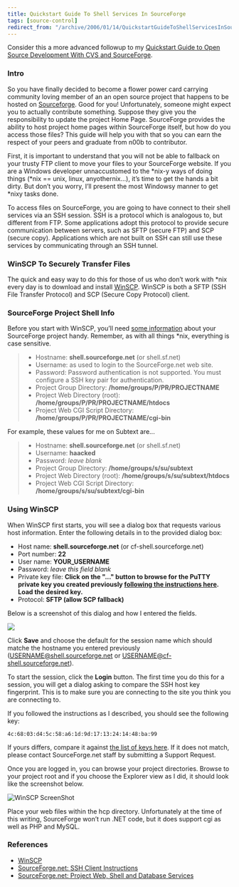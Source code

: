 ```yaml
---
title: Quickstart Guide To Shell Services In SourceForge
tags: [source-control]
redirect_from: "/archive/2006/01/14/QuickstartGuideToShellServicesInSourceForge.aspx/"
---
```


Consider this a more advanced followup to my [Quickstart Guide to Open
Source Development With CVS and
SourceForge](https://haacked.com/archive/2005/05/12/3178.aspx).

### Intro

So you have finally decided to become a flower power card carrying
community loving member of an an open source project that happens to be
hosted on [Sourceforge](http://sourceforge.net/ "SourceForge"). Good for
you! Unfortunately, someone might expect you to actually contribute
something. Suppose they give you the responsibility to update the
project Home Page. SourceForge provides the ability to host project home
pages within SourceForge itself, but how do you access those files? This
guide will help you with that so you can earn the respect of your peers
and graduate from n00b to contributor.

First, it is important to understand that you will not be able to
fallback on your trusty FTP client to move your files to your
SourceForge website. If you are a Windows developer unnaccustomed to the
\*nix-y ways of doing things (\*nix == unix, linux, anyothernix...),
it’s time to get the hands a bit dirty. But don’t you worry, I’ll
present the most Windowsy manner to get \*nixy tasks done.

To access files on SourceForge, you are going to have connect to their
shell services via an SSH session. SSH is a protocol which is analogous
to, but different from FTP. Some applications adopt this protocol to
provide secure communication between servers, such as SFTP (secure FTP)
and SCP (secure copy). Applications which are not built on SSH can still
use these services by communicating through an SSH tunnel.

### WinSCP To Securely Transfer Files

The quick and easy way to do this for those of us who don’t work with
\*nix every day is to download and install
[WinSCP](http://prdownloads.sourceforge.net/winscp/winscp380setup.exe?download "WinSCP used for secure file transfer").
WinSCP is both a SFTP (SSH File Transfer Protocol) and SCP (Secure Copy
Protocol) client.

### SourceForge Project Shell Info

Before you start with WinSCP, you’ll need [some
information](https://sourceforge.net/docs/E07#shell) about your
SourceForge project handy. Remember, as with all things \*nix,
everything is case sensitive.

> -   Hostname: **shell.sourceforge.net** (or shell.sf.net)
> -   Username: as used to login to the SourceForge.net web site.
> -   Password: Password authentication is not supported. You must
>     configure a SSH key pair for authentication.
> -   Project Group Directory: **/home/groups/P/PR/PROJECTNAME**
> -   Project Web Directory (root):
>     **/home/groups/P/PR/PROJECTNAME/htdocs**
> -   Project Web CGI Script Directory:
>     **/home/groups/P/PR/PROJECTNAME/cgi-bin**

For example, these values for me on Subtext are...

> -   Hostname: **shell.sourceforge.net** (or shell.sf.net)
> -   Username: **haacked**
> -   Password: *leave blank*
> -   Project Group Directory: **/home/groups/s/su/subtext**
> -   Project Web Directory (root): **/home/groups/s/su/subtext/htdocs**
> -   Project Web CGI Script Directory:
>     **/home/groups/s/su/subtext/cgi-bin**

### Using WinSCP

When WinSCP first starts, you will see a dialog box that requests
various host information. Enter the following details in to the provided
dialog box:

-   Host name: **shell.sourceforge.net** (or cf-shell.sourceforge.net)
-   Port number: **22**
-   User name: **YOUR\_USERNAME**
-   Password: *leave this field blank*
-   Private key file: **Click on the "..." button to browse for the
    PuTTY private key you created previously [following the instructions
    here](https://haacked.com/archive/2005/05/12/3178.aspx). Load the
    desired key.**
-   Protocol: **SFTP (allow SCP fallback)**

Below is a screenshot of this dialog and how I entered the fields.

![](https://haacked.com/assets/images/WinSCPSessionCreation.gif)

Click **Save** and choose the default for the session name which should
matche the hostname you entered previously
(USERNAME@shell.sourceforge.net or USERNAME@cf-shell.sourceforge.net).

To start the session, click the **Login** button. The first time you do
this for a session, you will get a dialog asking to compare the SSH host
key fingerprint. This is to make sure you are connecting to the site you
think you are connecting to.

If you followed the instructions as I described, you should see the
following key:

    4c:68:03:d4:5c:58:a6:1d:9d:17:13:24:14:48:ba:99

If yours differs, compare it against [the list of keys
here](https://sourceforge.net/docs/G04/en/#ssh_hostkey). If it does not
match, please contact SourceForge.net staff by submitting a Support
Request.

Once you are logged in, you can browse your project directories. Browse
to your project root and if you choose the Explorer view as I did, it
should look like the screenshot below.

![WinSCP ScreenShot](https://haacked.com/assets/images/WinSCPScreenshot.gif)

Place your web files within the hcp directory. Unfortunately at the time
of this writing, SourceForge won’t run .NET code, but it does support
cgi as well as PHP and MySQL.

### References

-   [WinSCP](http://prdownloads.sourceforge.net/winscp/winscp380setup.exe?download "WinSCP used for secure file transfer")
-   [SourceForge.net: SSH Client
    Instructions](https://sourceforge.net/docs/F01/en/ "SourceForge.net SSH Client Instructions")
-   [SourceForge.net: Project Web, Shell and Database
    Services](https://sourceforge.net/docs/E07 "SourceForge.net Shell Services Docs")



